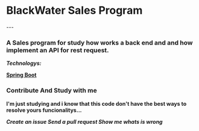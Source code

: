 <h1>BlackWater Sales Program</h1>
---

<h3> 
A Sales program for study how works a back end and and how implement an API for rest request.
</h3>

<b><i>Technologys:</i><b>

<a href="https://spring.io/tools3/sts/all">Spring Boot</a>

<h3>Contribute And Study with me</h3>

I'm just studying and i know that this code don't have the best ways to resolve yours funcionalitys... 

<i>Create an issue
Send a pull request 
Show me whats is wrong</i>

